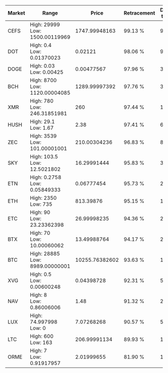 | Market | Range | Price| Retracement | Doubles to 50% |
| --- | --- | --- | --- | --- |
| CEFS | High: 29999<br />Low: 1500.00119969 | 1747.99948163 | 99.13 % | 9.01 |
| DOT | High: 0.4<br />Low: 0.01370023 | 0.02121 | 98.06 % | 9.75 |
| DOGE | High: 0.03<br />Low: 0.00425 | 0.00477567 | 97.96 % | 3.59 |
| BCH | High: 8700<br />Low: 1120.00004085 | 1289.99997392 | 97.76 % | 3.81 |
| XMR | High: 780<br />Low: 246.31851981 | 260 | 97.44 % | 1.97 |
| HUSH | High: 29.1<br />Low: 1.67 | 2.38 | 97.41 % | 6.46 |
| ZEC | High: 3539<br />Low: 101.00001001 | 210.00304236 | 96.83 % | 8.67 |
| SKY | High: 103.5<br />Low: 12.5021802 | 16.29991444 | 95.83 % | 3.56 |
| ETN | High: 0.2758<br />Low: 0.05849333 | 0.06777454 | 95.73 % | 2.47 |
| ETH | High: 2350<br />Low: 735 | 813.39876 | 95.15 % | 1.90 |
| ETC | High: 90<br />Low: 23.23362398 | 26.99998235 | 94.36 % | 2.10 |
| BTX | High: 70<br />Low: 10.00060062 | 13.49988764 | 94.17 % | 2.96 |
| BTC | High: 28885<br />Low: 8989.00000001 | 10255.76382602 | 93.63 % | 1.85 |
| XVG | High: 0.5<br />Low: 0.00600248 | 0.04398728 | 92.31 % | 5.75 |
| NAV | High: 8<br />Low: 0.86006006 | 1.48 | 91.32 % | 2.99 |
| LUX | High: 74.997998<br />Low: 0 | 7.07268268 | 90.57 % | 5.30 |
| LTC | High: 600<br />Low: 163 | 206.99991134 | 89.93 % | 1.84 |
| ORME | High: 7<br />Low: 0.91917957 | 2.01999655 | 81.90 % | 1.96 |
